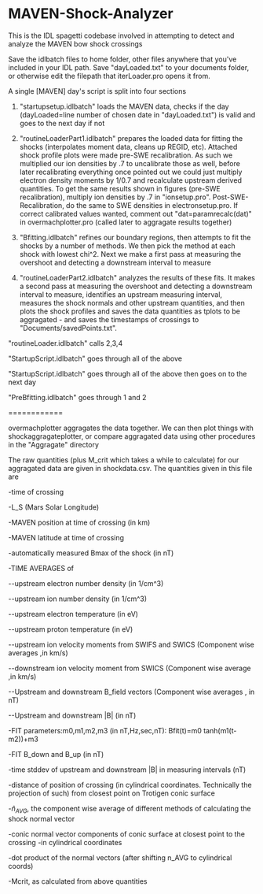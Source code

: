 # MAVEN-Shock-Analyzer
This is the IDL spagetti codebase involved in attempting to detect and analyze the MAVEN bow shock crossings

Save the idlbatch files to home folder, other files anywhere that you've included in your IDL path. Save "dayLoaded.txt" to your documents folder, or otherwise edit the filepath that iterLoader.pro opens it from.

A single [MAVEN] day's script is split into four sections

 1. "startupsetup.idlbatch" loads the MAVEN data, checks if the day (dayLoaded=line number of chosen date in "dayLoaded.txt") is valid and goes to the next day if not
 
 2. "routineLoaderPart1.idlbatch" prepares the loaded data for fitting the shocks (interpolates moment data, cleans up REGID, etc). Attached shock profile plots were made pre-SWE recalibration. As such we multiplied our ion densities by .7 to uncalibrate those as well, before later recalibrating everything once pointed out we could just multiply electron density moments by 1/0.7 and recalculate upstream derived quantities. To get the same results shown in figures (pre-SWE recalibration), multiply ion densities by .7 in "ionsetup.pro". Post-SWE-Recalibration, do the same to SWE densities in electronsetup.pro. If correct calibrated values wanted, comment out "dat=paramrecalc(dat)" in overmachplotter.pro (called later to aggragate results together)
 
 3. "Bfitting.idlbatch" refines our boundary regions, then attempts to fit the shocks by a number of methods. We then pick the method at each shock with lowest chi^2. Next we make a first pass at measuring the overshoot and detecting a downstream interval to measure
 
 4. "routineLoaderPart2.idlbatch" analyzes the results of these fits. It makes a second pass at measuring the overshoot and detecting a downstream interval to measure, identifies an upstream measuring interval, measures the shock normals and other upstream quantities, and then plots the shock profiles and saves the data quantities as tplots to be aggragated - and saves the timestamps of crossings to "Documents/savedPoints.txt".

"routineLoader.idlbatch" calls 2,3,4

"StartupScript.idlbatch" goes through all of the above

"StartupScript.idlbatch" goes through all of the above then goes on to the next day

"PreBfitting.idlbatch" goes through 1 and 2

============


overmachplotter aggragates the data together. We can then plot things with shockaggragateplotter, or compare aggragated data using other procedures in the "Aggragate" directory

The raw quantities (plus M_crit which takes a while to calculate) for our aggragated data are given in shockdata.csv. The quantities given in this file are

-time of crossing

-L_S (Mars Solar Longitude)

-MAVEN position at time of crossing (in km)

-MAVEN latitude at time of crossing

-automatically measured Bmax of the shock (in nT)


-TIME AVERAGES of

--upstream electron number density (in 1/cm^3)

--upstream ion number density (in 1/cm^3)

--upstream electron temperature (in eV)

--upstream proton temperature (in eV)

--upstream ion velocity moments from SWIFS and SWICS (Component wise averages ,in km/s)

--downstream ion velocity moment from SWICS (Component wise average ,in km/s)

--Upstream and downstream B_field vectors (Component wise averages , in nT)

--Upstream and downstream |B| (in nT)



-FIT parameters:m0,m1,m2,m3 (in nT,Hz,sec,nT): Bfit(t)=m0 tanh(m1(t-m2))+m3

-FIT B_down and B_up (in nT)

-time stddev of upstream and downstream |B| in measuring intervals (nT)

-distance of position of crossing (in cylindrical coordinates. Technically the projection of such) from closest point on Trotigen conic surface

-$\hat{n}_{AVG}$, the component wise average of different methods of calculating the shock normal vector

-conic normal vector components of conic surface at closest point to the crossing -in cylindrical coordinates 

-dot product of the normal vectors (after shifting n_AVG to cylindrical coords)

-Mcrit, as calculated from above quantities


